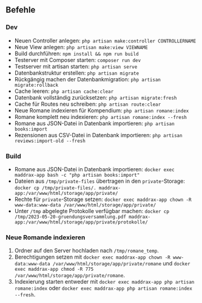 ## Befehle
### Dev
- Neuen Controller anlegen: `php artisan make:controller CONTROLLERNAME`
- Neue View anlegen: `php artisan make:view VIEWNAME`
- Build durchführen: `npm install && npm run build`
- Testerver mit Composer starten: `composer run dev`
- Testserver mit artisan starten: `php artisan serve`
- Datenbankstruktur erstellen: `php artisan migrate`
- Rückgängig machen der Datenbankmigration: `php artisan migrate:rollback`
- Cache leeren: `php artisan cache:clear`
- Datenbank vollständig zurücksetzen: `php artisan migrate:fresh`
- Cache für Routes neu schreiben: `php artisan route:clear`
- Neue Romane indexieren für Kompendium: `php artisan romane:index`
- Romane komplett neu indexieren: `php artisan romane:index --fresh`
- Romane aus JSON-Datei in Datenbank importieren: `php artisan books:import`
- Rezensionen aus CSV-Datei in Datenbank importieren: `php artisan reviews:import-old --fresh`

### Build
- Romane aus JSON-Datei in Datenbank importieren: `docker exec maddrax-app bash -c "php artisan books:import"`
- Dateien aus `/tmp/private-files` übertragen in den `private`-Storage: `docker cp /tmp/private-files/. maddrax-app:/var/www/html/storage/app/private/`
- Rechte für `private`-Storage setzen: `docker exec maddrax-app chown -R www-data:www-data /var/www/html/storage/app/private/`
- Unter `/tmp` abgelegte Protokolle verfügbar machen: `docker cp /tmp/2023-05-20-gruendungsversammlung.pdf maddrax-app:/var/www/html/storage/app/private/protokolle/`

### Neue Romande indexieren
1. Ordner auf den Server hochladen nach `/tmp/romane_temp`.
2. Berechtigungen setzen mit `docker exec maddrax-app chown -R www-data:www-data /var/www/html/storage/app/private/romane` und `docker exec maddrax-app chmod -R 775 /var/www/html/storage/app/private/romane`.
3. Indexierung starten entweder mit `docker exec maddrax-app php artisan romane:index` oder `docker exec maddrax-app php artisan romane:index --fresh`.